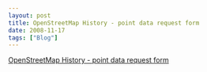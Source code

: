 ```yaml
---
layout: post
title: OpenStreetMap History - point data request form
date: 2008-11-17
tags: ["Blog"]
---
```


[OpenStreetMap History - point data request form](http://labs.geofabrik.de/history/)
